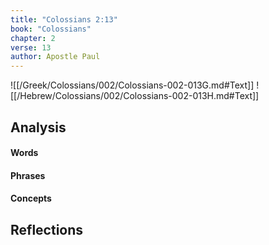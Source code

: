 ```yaml
---
title: "Colossians 2:13"
book: "Colossians"
chapter: 2
verse: 13
author: Apostle Paul
---
```

![[/Greek/Colossians/002/Colossians-002-013G.md#Text]]
![[/Hebrew/Colossians/002/Colossians-002-013H.md#Text]]

## Analysis

#### Words

#### Phrases

#### Concepts

## Reflections
